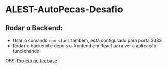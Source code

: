 # ALEST-AutoPecas-Desafio

## Rodar o Backend: 

* Usar o comando `npm start` também, está configurado para porta 3333
* Rodar o backend e depois o frontend em React para ver a aplicação funcionando. 


OBS: [Projeto no firebase](https://console.firebase.google.com/u/0/project/alest-desafio/overview?hl=pt)
